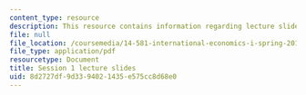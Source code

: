 ```yaml
---
content_type: resource
description: This resource contains information regarding lecture slide 1.
file: null
file_location: /coursemedia/14-581-international-economics-i-spring-2013/8d2727df9d3394021435e575cc8d68e0_MIT14_581S13_Lecslides1.pdf
file_type: application/pdf
resourcetype: Document
title: Session 1 lecture slides
uid: 8d2727df-9d33-9402-1435-e575cc8d68e0
---
```

